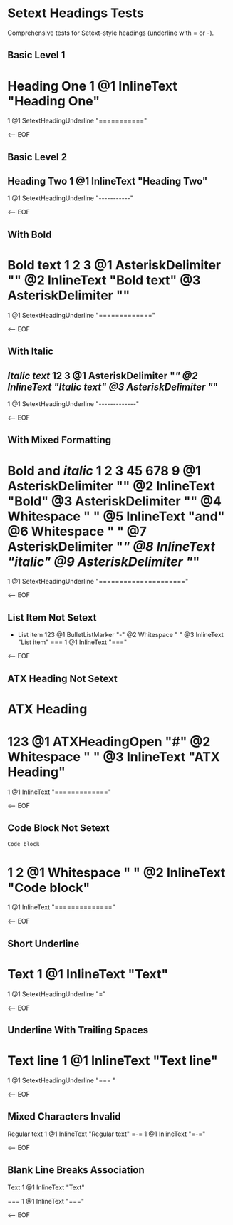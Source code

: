 # Setext Headings Tests

Comprehensive tests for Setext-style headings (underline with = or -).

## Basic Level 1

Heading One
1
@1 InlineText "Heading One"
===========
1
@1 SetextHeadingUnderline "==========="

<-- EOF

## Basic Level 2

Heading Two
1
@1 InlineText "Heading Two"
-----------
1
@1 SetextHeadingUnderline "-----------"

<-- EOF

## With Bold

**Bold text**
1 2        3
@1 AsteriskDelimiter "**"
@2 InlineText "Bold text"
@3 AsteriskDelimiter "**"
=============
1
@1 SetextHeadingUnderline "============="

<-- EOF

## With Italic

*Italic text*
12          3
@1 AsteriskDelimiter "*"
@2 InlineText "Italic text"
@3 AsteriskDelimiter "*"
-------------
1
@1 SetextHeadingUnderline "-------------"

<-- EOF

## With Mixed Formatting

**Bold** and *italic*
1 2   3 45  678     9
@1 AsteriskDelimiter "**"
@2 InlineText "Bold"
@3 AsteriskDelimiter "**"
@4 Whitespace " "
@5 InlineText "and"
@6 Whitespace " "
@7 AsteriskDelimiter "*"
@8 InlineText "italic"
@9 AsteriskDelimiter "*"
=====================
1
@1 SetextHeadingUnderline "====================="

<-- EOF

## List Item Not Setext

- List item
123
@1 BulletListMarker "-"
@2 Whitespace " "
@3 InlineText "List item"
===
1
@1 InlineText "==="

<-- EOF

## ATX Heading Not Setext

# ATX Heading
123
@1 ATXHeadingOpen "#"
@2 Whitespace " "
@3 InlineText "ATX Heading"
=============
1
@1 InlineText "============="

<-- EOF

## Code Block Not Setext

    Code block
1   2
@1 Whitespace "    "
@2 InlineText "Code block"
==============
1
@1 InlineText "=============="

<-- EOF

## Short Underline

Text
1
@1 InlineText "Text"
=
1
@1 SetextHeadingUnderline "="

<-- EOF

## Underline With Trailing Spaces

Text line
1
@1 InlineText "Text line"
===    
1
@1 SetextHeadingUnderline "===    "

<-- EOF

## Mixed Characters Invalid

Regular text
1
@1 InlineText "Regular text"
=-=
1
@1 InlineText "=-="

<-- EOF

## Blank Line Breaks Association

Text
1
@1 InlineText "Text"

===
1
@1 InlineText "==="

<-- EOF
